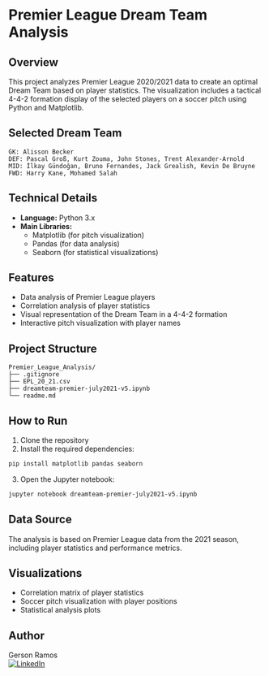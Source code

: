 # Premier League Dream Team Analysis

## Overview

This project analyzes Premier League 2020/2021 data to create an optimal Dream Team based on player statistics. The visualization includes a tactical 4-4-2 formation display of the selected players on a soccer pitch using Python and Matplotlib.

## Selected Dream Team

```
GK: Alisson Becker
DEF: Pascal Groß, Kurt Zouma, John Stones, Trent Alexander-Arnold
MID: İlkay Gündoğan, Bruno Fernandes, Jack Grealish, Kevin De Bruyne
FWD: Harry Kane, Mohamed Salah
```

## Technical Details

- **Language:** Python 3.x
- **Main Libraries:**
  - Matplotlib (for pitch visualization)
  - Pandas (for data analysis)
  - Seaborn (for statistical visualizations)

## Features

- Data analysis of Premier League players
- Correlation analysis of player statistics
- Visual representation of the Dream Team in a 4-4-2 formation
- Interactive pitch visualization with player names

## Project Structure

```
Premier_League_Analysis/
├── .gitignore
├── EPL_20_21.csv
├── dreamteam-premier-july2021-v5.ipynb
└── readme.md
```

## How to Run

1. Clone the repository
2. Install the required dependencies:

```bash
pip install matplotlib pandas seaborn
```

3. Open the Jupyter notebook:

```bash
jupyter notebook dreamteam-premier-july2021-v5.ipynb
```

## Data Source

The analysis is based on Premier League data from the 2021 season, including player statistics and performance metrics.

## Visualizations

- Correlation matrix of player statistics
- Soccer pitch visualization with player positions
- Statistical analysis plots

## Author

Gerson Ramos  
[![LinkedIn](https://img.shields.io/badge/LinkedIn-0077B5?style=for-the-badge&logo=linkedin&logoColor=white)](https://linkedin.com/in/gersonlramos/)
